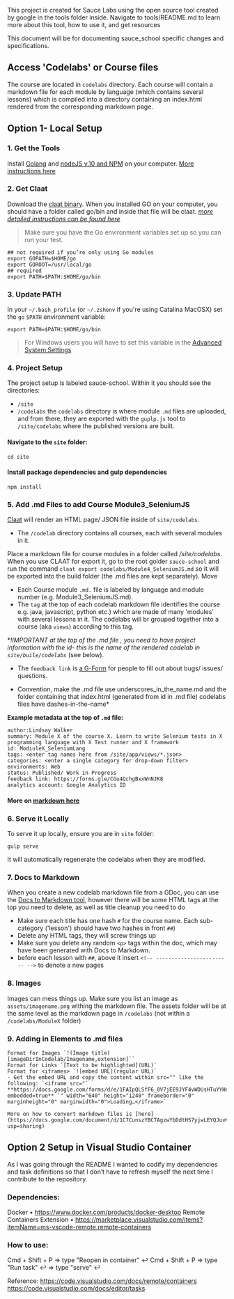 This project is created for Sauce Labs using the open source tool created by google in the tools folder inside.
Navigate to tools/README.md to learn more about this tool, how to use it, and get resources

This document will be for documenting sauce_school specific changes and specifications.
<!-- -->

## Access 'Codelabs' or Course files
The course are located in `codelabs` directory. Each course will contain a markdown file for each module by language (which contains several lessons) which is compiled into a directory containing an index.html rendered from the corresponding markdown page.

## Option 1- Local Setup
### 1. Get the Tools
 Install [Golang](https://golang.org/dl/) and [nodeJS v.10 and NPM](https://nodejs.org/en/download/) on your computer. [More instructions here](https://medium.com/@zarinlo/publish-technical-tutorials-in-google-codelab-format-b07ef76972cd)

### 2. Get Claat
Download the [claat binary](https://github.com/googlecodelabs/tools/tree/master/claat#install). When you installed GO on your computer, you should have a folder called go/bin and inside that file will be claat.
 [_more detailed instructions can be found here_](https://medium.com/@zarinlo/publish-technical-tutorials-in-google-codelab-format-b07ef76972cd)

 > Make sure you have the Go environment variables set up so you can run your test.

```
## not required if you’re only using Go modules
export GOPATH=$HOME/go
export GOROOT=/usr/local/go
## required
export PATH=$PATH:$HOME/go/bin
```

### 3. Update PATH
 In your `~/.bash_profile` (or `~/.zshenv` if you're using Catalina MacOSX) set the `go` `$PATH` environment variable:

```
export PATH=$PATH:$HOME/go/bin
```

> For Windows users you will have to set this variable in the [Advanced System Settings](https://docs.oracle.com/en/database/oracle/r-enterprise/1.5.1/oread/creating-and-modifying-environment-variables-on-windows.html#GUID-DD6F9982-60D5-48F6-8270-A27EC53807D0)

### 4. Project Setup
 The project setup is labeled sauce-school. Within it you should see the directories:
 * `/site`
 * `/codelabs`
 the `codelabs` directory is where module `.md` files are uploaded, and from there, they are exported with the `guplp.js` tool to `/site/codelabs` where the published versions are built.

#### Navigate to the `site` folder:

```
cd site
```

#### Install package dependencies and gulp dependencies

```
npm install
```

### 5. Add .md Files to add Course Module3_SeleniumJS

[Claat](https://github.com/googlecodelabs/tools) will render an HTML page/ JSON file inside of `site/codelabs`.

*   The `/codelab` directory contains all courses, each with several modules in it.
<!-- -->
 Place a markdown file for course modules in a folder called _/site/codelabs_. When you use CLAAT for export it, go to the root golder `sauce-school` and run the command `claat export codelabs/Module4_SeleniumJS.md` so it will be exported into the build folder (the .md files are kept separately). Move

 * Each Course module `.md.` file is labeled by language and module number (e.g. Module3_SeleniumJS.md).
 * The `tag` at the top of each codelab markdown file identifies the course e.g. java, javascript, python etc.) which are made of many 'modules' with several lessons in it. The codelabs will br grouped together into a course (aka `views`) according to this tag.

  **!IMPORTANT at the top of the .md file , you need to have project information with the id- this is the name of the rendered codelab in `site/buile/codelabs`* (see below).




* The `feedback link` is [a G-Form](https://docs.google.com/forms/d/1QKpJDvv64-YXrCPr_unHL-fBAezRnGzqjruLMKC4ssQ/edit?usp=sharing) for people to fill out about bugs/ issues/ questions.

 * Convention, make the .md file use underscores_in_the_name.md and the folder containing that index.html (generated from id in .md file) codelabs files have dashes-in-the-name*

 **Example metadata at the top of `.md` file:**

```
author:Lindsay Walker
summary: Module X of the course X. Learn to write Selenium tests in X programming language with X Test runner and X framework
id: ModiuleX_SeleniumLang
tags: <enter tag names here from /site/app/views/*.json>  
categories: <enter a single category for drop-down filter>
environments: Web
status: Published/ Work in Progress
feedback link: https://forms.gle/CGu4QchgBxxWnNJK8
analytics account: Google Analytics ID

```
#### More on [markdown here](https://docs.google.com/document/d/1C7CunszYBCTAgzwYbDdtHS7yjwLEYQJuvKVC2ff4MZY/edit?usp=sharing)

### 6. Serve it Locally
 To serve it up locally, ensure you are in `site` folder:
```
gulp serve
```
It will automatically regenerate the codelabs when they are modified.

### 7. Docs to Markdown
When you create a new codelab markdown file from a GDoc, you can use the [Docs to Markdown tool](https://gsuite.google.com/marketplace/app/docs_to_markdown/700168918607), however there will be some HTML tags at the top you need to delete, as well as title cleanup you need to do
 - Make sure each title has one hash `#` for the course name. Each sub-category ('lesson') should have two hashes in front `##`)
 - Delete any HTML tags, they will screw things up
 - Make sure you delete any random `<p>` tags within the doc, which may have been generated with Docs to Markdown.
 - before each lesson with `##`, above it insert `<!-- ------------------------ -->` to denote a new pages


###  8. Images
Images can mess things up. Make sure you list an image as `assets/imagename.png` withing the markdown file. The assets folder will be at the same level as the markdown page in `/codelabs` (not within a `/codelabs/ModuleX` folder)

### 9. Adding in Elements to .md files
    Format for Images `!(Image title)[imageDirInCodelab/Imagename,extension]``
    Format for Links `[Text to be highlighted](URL)`
    Format for <iframes> `![embed URL](regular URL)`
    - Get the embed URL and copy the content within src="" like the following: `<iframe src="` **https://docs.google.com/forms/d/e/1FAIpQLSfF6_0V7jEE9JYF4vWDUsHTuYYHnQbaEsMGtfeTcr8arxZgzg/viewform?embedded=true** `" width="640" height="1240" frameborder="0" marginheight="0" marginwidth="0">Loading…</iframe>`

    More on how to convert markdown files is [here](https://docs.google.com/document/d/1C7CunszYBCTAgzwYbDdtHS7yjwLEYQJuvKVC2ff4MZY/edit?usp=sharing)

## Option 2 Setup in Visual Studio Container
As I was going through the README I wanted to codify my dependencies and task definitions so that I don’t have to refresh myself the next time I contribute to the repository.

### Dependencies:
Docker • https://www.docker.com/products/docker-desktop
Remote Containers Extension • https://marketplace.visualstudio.com/items?itemName=ms-vscode-remote.remote-containers

### How to use:
Cmd + Shift + P => type "Reopen in container" ↩
Cmd + Shift + P => type "Run task" ↩ => type "serve" ↩

Reference:
https://code.visualstudio.com/docs/remote/containers
https://code.visualstudio.com/docs/editor/tasks
